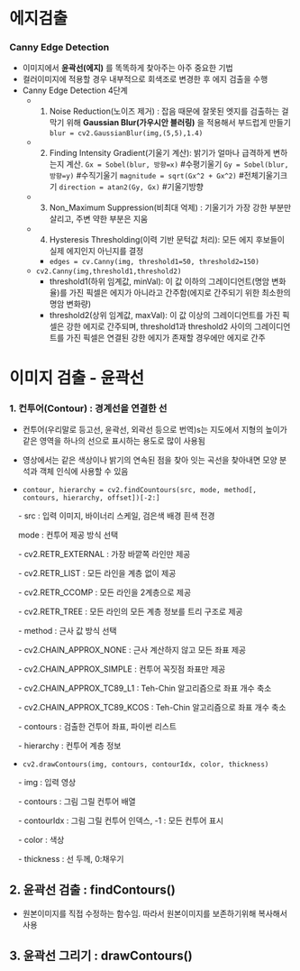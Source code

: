 # 에지검출

### Canny Edge Detection
- 이미지에서 **윤곽선(에지)** 를 똑똑하게 찾아주는 아주 중요한 기법
- 컬러이미지에 적용할 경우 내부적으로 회색조로 변경한 후 에지 검출을 수행
- Canny Edge Detection 4단계
	- 1. Noise Reduction(노이즈 제거) : 잡음 때문에 잘못된 엣지를 검출하는 걸 막기 위해 **Gaussian Blur(가우시안 블러링)** 을 적용해서 부드럽게 만들기
		`blur = cv2.GaussianBlur(img,(5,5),1.4)`
	- 2. Finding Intensity Gradient(기울기 계산): 밝기가 얼마나 급격하게 변하는지 계산.
		`Gx = Sobel(blur, 방향=x)` #수평기울기
		`Gy = Sobel(blur, 방향=y)` #수직기울기
		`magnitude = sqrt(Gx^2 + Gx^2)` #전체기울기크기
		`direction = atan2(Gy, Gx)` #기울기방향
	- 3. Non_Maximum Suppression(비최대 억제) : 기울기가 가장 강한 부분만 살리고, 주변 약한 부분은 지움
	- 4. Hysteresis Thresholding(이력 기반 문턱값 처리): 모든 에지 후보들이 실제 에지인지 아닌지를 결정
		- `edges = cv.Canny(img, threshold1=50, threshold2=150)` 
	- `cv2.Canny(img,threshold1,threshold2)` 
		- threshold1(하위 임계값, minVal): 이 값 이하의 그레이디언트(명암 변화율)를 가진 픽셀은 에지가 아니라고 간주함(에지로 간주되기 위한 최소한의 명암 변화량)
		- threshold2(상위 임계값, maxVal): 이 값 이상의 그레이디언트를 가진 픽셀은 강한 에지로 간주되며, threshold1과 threshold2 사이의 그레이디언트를 가진 픽셀은 연결된 강한 에지가 존재할 경우에만 에지로 간주


# 이미지 검출 - 윤곽선
### 1. 컨투어(Contour) : 경계선을 연결한 선
- 컨투어(우리말로 등고선, 윤곽선, 외곽선 등으로 번역)s는 지도에서 지형의 높이가 같은 영역을 하나의 선으로 표시하는 용도로 많이 사용됨

- 영상에서는 같은 색상이나 밝기의 연속된 점을 찾아 잇는 곡선을 찾아내면 모양 분석과 객체 인식에 사용할 수 있음

  

- `contour, hierarchy = cv2.findCountours(src, mode, method[, contours, hierarchy, offset])[-2:]`

    - src : 입력 이미지, 바이너리 스케일, 검은색 배경 흰색 전경

    mode : 컨투어 제공 방식 선택

    - cv2.RETR_EXTERNAL : 가장 바깥쪽 라인만 제공

    - cv2.RETR_LIST : 모든 라인을 계층 없이 제공

    - cv2.RETR_CCOMP : 모든 라인을 2계층으로 제공

    - cv2.RETR_TREE : 모든 라인의 모든 계층 정보를 트리 구조로 제공

    - method : 근사 값 방식 선택

    - cv2.CHAIN_APPROX_NONE : 근사 계산하지 않고 모든 좌표 제공

    - cv2.CHAIN_APPROX_SIMPLE : 컨투어 꼭짓점 좌표만 제공

    - cv2.CHAIN_APPROX_TC89_L1 : Teh-Chin 알고리즘으로 좌표 개수 축소

    - cv2.CHAIN_APPROX_TC89_KCOS : Teh-Chin 알고리즘으로 좌표 개수 축소

    - contours : 검출한 건투어 좌표, 파이썬 리스트

    - hierarchy : 컨투어 계층 정보

- `cv2.drawContours(img, contours, contourIdx, color, thickness)`

    - img : 입력 영상

    - contours : 그림 그릴 컨투어 배열

    - contourIdx : 그림 그릴 컨투어 인덱스, -1 : 모든 컨투어 표시

    - color : 색상

    - thickness : 선 두께, 0:채우기

  
  

## **2. 윤곽선 검출 : findContours()**

- 원본이미지를 직접 수정하는 함수임. 따라서 원본이미지를 보존하기위해 복사해서 사용

  

## **3. 윤곽선 그리기 : drawContours()**